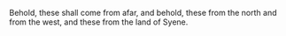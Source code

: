 Behold, these shall come from afar, and behold, these from the north and from the west, and these from the land of Syene.
